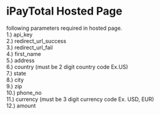 # iPayTotal Hosted Page 
following parameters required in hosted page. <br />
1.) api_key <br />
2.) redirect_url_success <br />
3.) redirect_url_fail <br />
4.) first_name <br />
5.) address <br />
6.) country (must be 2 digit country code Ex.US) <br />
7.) state <br />
8.) city <br />
9.) zip <br />
10.) phone_no <br />
11.) currency (must be 3 digit currency code Ex. USD, EUR) <br />
12.) amount <br />